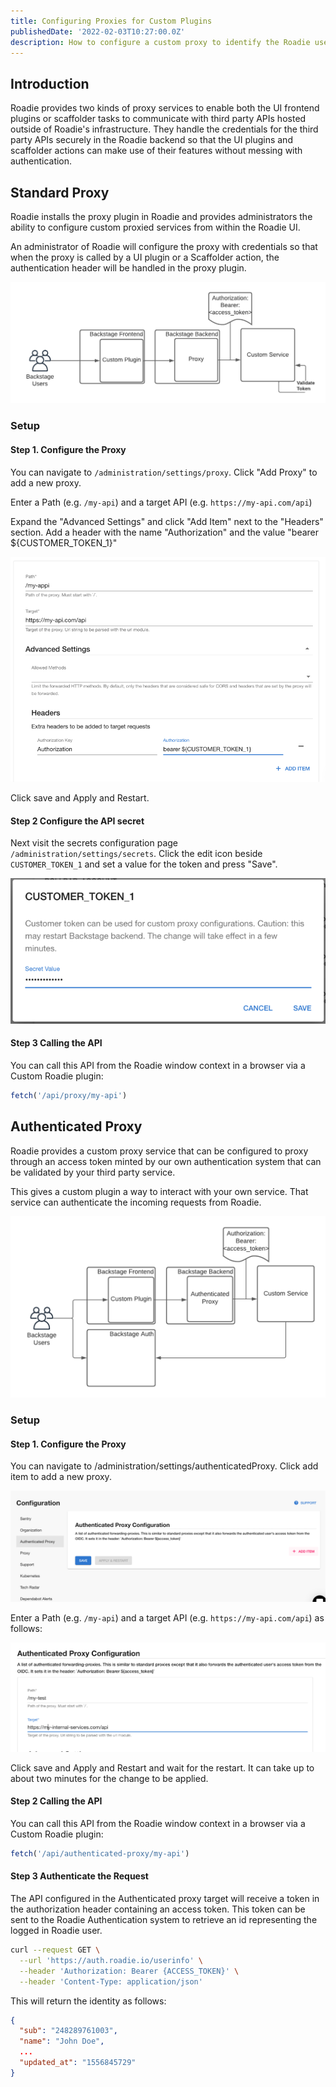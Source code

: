 ```yaml
---
title: Configuring Proxies for Custom Plugins
publishedDate: '2022-02-03T10:27:00.0Z'
description: How to configure a custom proxy to identify the Roadie user for your custom plugin or scaffolder action.
---
```


## Introduction

Roadie provides two kinds of proxy services to enable both the UI frontend plugins or scaffolder tasks to communicate with third party APIs hosted outside of Roadie's infrastructure. They handle the credentials for the third party APIs securely in the Roadie backend so that the UI plugins and scaffolder actions can make use of their features without messing with authentication.

## Standard Proxy

Roadie installs the proxy plugin in Roadie and provides administrators the ability to configure custom proxied services from within the Roadie UI.

An administrator of Roadie will configure the proxy with credentials so that when the proxy is called by a UI plugin or a Scaffolder action, the authentication header will be handled in the proxy plugin.

![proxy.png](proxy.png)
### Setup

#### Step 1. Configure the Proxy

You can navigate to `/administration/settings/proxy`. Click "Add Proxy" to add a new proxy.

Enter a Path (e.g. `/my-api`) and a target API (e.g. `https://my-api.com/api`)

Expand the "Advanced Settings" and click "Add Item" next to the "Headers" section. Add a header with the name "Authorization" and the value "bearer ${CUSTOMER_TOKEN_1}"

![customProxy.png](customProxy.png)

Click save and Apply and Restart.

#### Step 2 Configure the API secret
Next visit the secrets configuration page `/administration/settings/secrets`. Click the edit icon beside `CUSTOMER_TOKEN_1` and set a value for the token and press "Save".

![customer-token-1-save.png](customer-token-1-save.png)

#### Step 3 Calling the API

You can call this API from the Roadie window context in a browser via a Custom Roadie plugin:

```javascript
fetch('/api/proxy/my-api')
```

## Authenticated Proxy

Roadie provides a custom proxy service that can be configured to proxy through an access token minted by our own authentication system that can be validated by your third party service.

This gives a custom plugin a way to interact with your own service. That service can authenticate the incoming requests from Roadie.

![authenticatedProxyDiagram.png](authenticatedProxyDiagram.png)

### Setup
#### Step 1. Configure the Proxy

You can navigate to /administration/settings/authenticatedProxy. Click add item to add a new proxy.

![authenticatedProxyConfig.png](authenticatedProxyConfig.png)

Enter a Path (e.g. `/my-api`) and a target API (e.g. `https://my-api.com/api`) as follows:

![myTest.png](myTest.png)

Click save and Apply and Restart and wait for the restart. It can take up to about two minutes for the change to be applied.

#### Step 2 Calling the API

You can call this API from the Roadie window context in a browser via a Custom Roadie plugin:

```javascript
fetch('/api/authenticated-proxy/my-api')
```

#### Step 3 Authenticate the Request

The API configured in the Authenticated proxy target will receive a token in the authorization header containing an access token. This token can be sent to the Roadie Authentication system to retrieve an id representing the logged in Roadie user.

```bash
curl --request GET \
  --url 'https://auth.roadie.io/userinfo' \
  --header 'Authorization: Bearer {ACCESS_TOKEN}' \
  --header 'Content-Type: application/json'
```

This will return the identity as follows:

```json
{
  "sub": "248289761003",
  "name": "John Doe",
  ...
  "updated_at": "1556845729"
}
```
